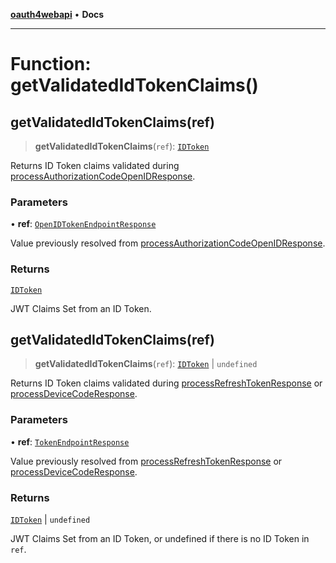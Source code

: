 [**oauth4webapi**](../README.md) • **Docs**

***

# Function: getValidatedIdTokenClaims()

## getValidatedIdTokenClaims(ref)

> **getValidatedIdTokenClaims**(`ref`): [`IDToken`](../interfaces/IDToken.md)

Returns ID Token claims validated during [processAuthorizationCodeOpenIDResponse](processAuthorizationCodeOpenIDResponse.md).

### Parameters

• **ref**: [`OpenIDTokenEndpointResponse`](../interfaces/OpenIDTokenEndpointResponse.md)

Value previously resolved from [processAuthorizationCodeOpenIDResponse](processAuthorizationCodeOpenIDResponse.md).

### Returns

[`IDToken`](../interfaces/IDToken.md)

JWT Claims Set from an ID Token.

## getValidatedIdTokenClaims(ref)

> **getValidatedIdTokenClaims**(`ref`): [`IDToken`](../interfaces/IDToken.md) \| `undefined`

Returns ID Token claims validated during [processRefreshTokenResponse](processRefreshTokenResponse.md) or
[processDeviceCodeResponse](processDeviceCodeResponse.md).

### Parameters

• **ref**: [`TokenEndpointResponse`](../interfaces/TokenEndpointResponse.md)

Value previously resolved from [processRefreshTokenResponse](processRefreshTokenResponse.md) or
  [processDeviceCodeResponse](processDeviceCodeResponse.md).

### Returns

[`IDToken`](../interfaces/IDToken.md) \| `undefined`

JWT Claims Set from an ID Token, or undefined if there is no ID Token in `ref`.
